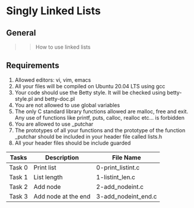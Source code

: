 # Singly Linked Lists

## General
>> How to use linked lists

## Requirements 
1. Allowed editors: vi, vim, emacs
2. All your files will be compiled on Ubuntu 20.04 LTS using gcc
3. Your code should use the Betty style. It will be checked using betty-style.pl and betty-doc.pl
4. You are not allowed to use global variables
5. The only C standard library functions allowed are malloc, free and exit. Any use of functions like printf, puts, calloc, realloc etc… is forbidden
6. You are allowed to use _putchar
7. The prototypes of all your functions and the prototype of the function _putchar should be included in your header file called lists.h
8. All your header files should be include guarded

|  Tasks    |  Description    |     File Name       |
|---------  |  -----------    | ------------------- |
| Task 0    | Print list      | 0-print_listint.c   |
| Task 1    | List length     | 1-listint_len.c     |
| Task 2    | Add node        | 2-add_nodeint.c     |
| Task 3    | Add node at the end | 3-add_nodeint_end.c |

